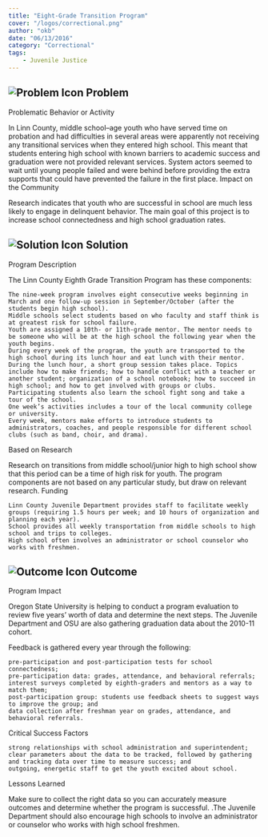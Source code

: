 ```yaml
---
title: "Eight-Grade Transition Program"
cover: "/logos/correctional.png"
author: "okb"
date: "06/13/2016"
category: "Correctional"
tags:
    - Juvenile Justice  
---
```


## ![Problem Icon](https://github.com/google/material-design-icons/raw/master/alert/1x_web/ic_error_outline_black_48dp.png "Problem") Problem
Problematic Behavior or Activity

In Linn County, middle school–age youth who have served time on probation and had difficulties in several areas were apparently not receiving any transitional services when they entered high school. This meant that students entering high school with known barriers to academic success and graduation were not provided relevant services. System actors seemed to wait until young people failed and were behind before providing the extra supports that could have prevented the failure in the first place.
Impact on the Community

Research indicates that youth who are successful in school are much less likely to engage in delinquent behavior. The main goal of this project is to increase school connectedness and high school graduation rates.
## ![Solution Icon](https://github.com/google/material-design-icons/raw/master/action/1x_web/ic_lightbulb_outline_black_48dp.png "Solution") Solution
Program Description

The Linn County Eighth Grade Transition Program has these components:

    The nine-week program involves eight consecutive weeks beginning in March and one follow-up session in September/October (after the students begin high school).
    Middle schools select students based on who faculty and staff think is at greatest risk for school failure.
    Youth are assigned a 10th- or 11th-grade mentor. The mentor needs to be someone who will be at the high school the following year when the youth begins.
    During every week of the program, the youth are transported to the high school during its lunch hour and eat lunch with their mentor.
    During the lunch hour, a short group session takes place. Topics include how to make friends; how to handle conflict with a teacher or another student; organization of a school notebook; how to succeed in high school; and how to get involved with groups or clubs. Participating students also learn the school fight song and take a tour of the school.
    One week’s activities includes a tour of the local community college or university.
    Every week, mentors make efforts to introduce students to administrators, coaches, and people responsible for different school clubs (such as band, choir, and drama).

Based on Research

Research on transitions from middle school/junior high to high school show that this period can be a time of high risk for youth. The program components are not based on any particular study, but draw on relevant research.
Funding

    Linn County Juvenile Department provides staff to facilitate weekly groups (requiring 1.5 hours per week; and 10 hours of organization and planning each year).
    School provides all weekly transportation from middle schools to high school and trips to colleges.
    High school often involves an administrator or school counselor who works with freshmen.

## ![Outcome Icon](https://github.com/google/material-design-icons/raw/master/action/1x_web/ic_view_list_black_48dp.png "Outcome") Outcome
Program Impact

Oregon State University is helping to conduct a program evaluation to review five years’ worth of data and determine the next steps. The Juvenile Department and OSU are also gathering graduation data about the 2010-11 cohort.

Feedback is gathered every year through the following:

    pre-participation and post-participation tests for school connectedness;
    pre-participation data: grades, attendance, and behavioral referrals;
    interest surveys completed by eighth-graders and mentors as a way to match them;
    post-participation group: students use feedback sheets to suggest ways to improve the group; and
    data collection after freshman year on grades, attendance, and behavioral referrals.

Critical Success Factors

    strong relationships with school administration and superintendent;
    clear parameters about the data to be tracked, followed by gathering and tracking data over time to measure success; and
    outgoing, energetic staff to get the youth excited about school.

Lessons Learned

Make sure to collect the right data so you can accurately measure outcomes and determine whether the program is successful. .The Juvenile Department should also encourage high schools to involve an administrator or counselor who works with high school freshmen.